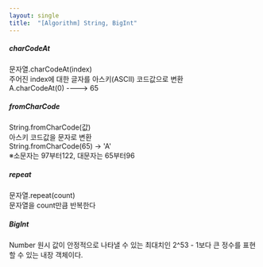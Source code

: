 ```yaml
---
layout: single
title:  "[Algorithm] String, BigInt"
---
```


##### charCodeAt    
문자열.charCodeAt(index)   
주어진 index에 대한 글자를 아스키(ASCII) 코드값으로 변환   
A.charCodeAt(0) ----> 65   
    
##### fromCharCode   
String.fromCharCode(값)   
아스키 코드값을 문자로 변환   
String.fromCharCode(65) -> 'A'   
※소문자는 97부터122, 대문자는 65부터96   
   
##### repeat    
문자열.repeat(count)   
문자열을 count만큼 반복한다   
   
##### BigInt   
 Number 원시 값이 안정적으로 나타낼 수 있는 최대치인 2^53 - 1보다 큰 정수를 표현할 수 있는 내장 객체이다.
